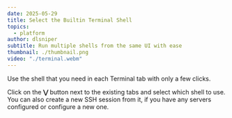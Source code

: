 ```yaml
---
date: 2025-05-29
title: Select the Builtin Terminal Shell
topics:
  - platform
author: dlsniper
subtitle: Run multiple shells from the same UI with ease
thumbnail: ./thumbnail.png
video: "./terminal.webm"
---
```


Use the shell that you need in each Terminal tab with only a few clicks.

Click on the **⋁** button next to the existing tabs and select which shell to use. You can also create a new SSH session from it, if you have any servers configured or configure a new one.
